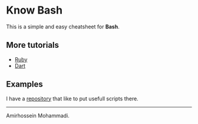 # Know Bash

This is a simple and easy cheatsheet for **Bash**.

## More tutorials

- [Ruby](https://github.com/BlackIQ/know-ruby)
- [Dart](https://github.com/Dartians/Dart-Cheatsheet)

## Examples

I have a [repository](https://github.com/BlackIQ/scripts) that like to put usefull scripts there.

---

Amirhossein Mohammadi.
